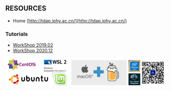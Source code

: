 
## RESOURCES

- Home [http://tdap.iphy.ac.cn/](http://tdap.iphy.ac.cn/)

### Tutorials
- [WorkShop 2019.02](https://github.com/TDAP-help/WorkShop2019.02)
- [WorkShop 2020.12](https://github.com/TDAP-help/WorkShop2020.12)

![](/uploads/system.png)

